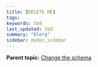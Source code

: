```yaml
---
title: [DELETE ME]
tags: 
keywords: tbd
last_updated: tbd
summary: "blerg"
sidebar: mydoc_sidebar
---
```



**Parent topic:** [Change the schema](/pages/admin/loading/change_schema.html)
